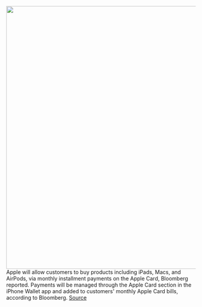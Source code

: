 <img src='https://cdn.vox-cdn.com/thumbor/LJAQcrWmMYE_yJz1ex1FL1PzThk=/0x0:1642x1095/1200x800/filters:focal(690x417:952x679)/cdn.vox-cdn.com/uploads/chorus_image/image/66903626/applcardti.0.jpg' width='700px' /><br/>
Apple will allow customers to buy products including iPads, Macs, and AirPods, via monthly installment payments on the Apple Card, Bloomberg reported. Payments will be managed through the Apple Card section in the iPhone Wallet app and added to customers' monthly Apple Card bills, according to Bloomberg.
<a href='https://www.theverge.com/2020/6/6/21282667/apple-monthly-plans-ipads-macs-apple-card'> Source <a/>